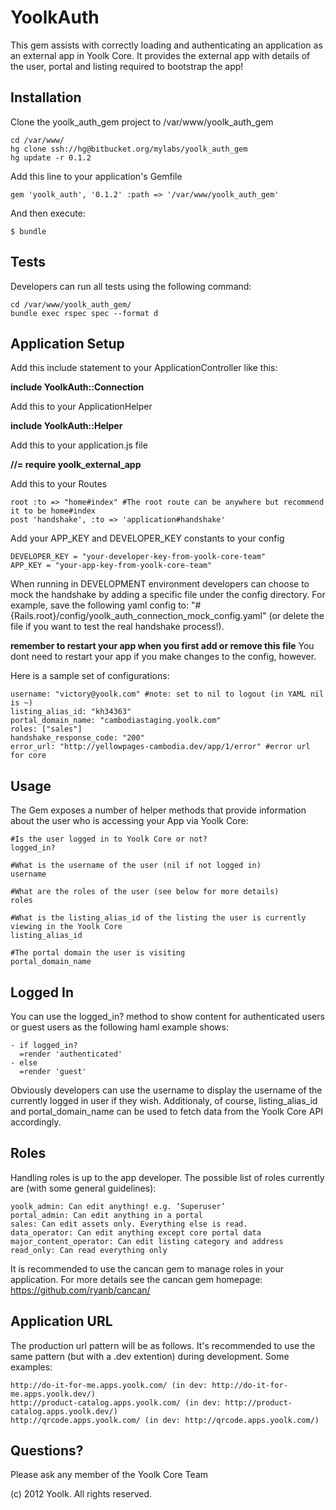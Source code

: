 # YoolkAuth

This gem assists with correctly loading and authenticating an application as an external app in Yoolk Core. It provides the external app with details of the user, portal and listing required to bootstrap the app!

## Installation

Clone the yoolk_auth_gem project to /var/www/yoolk_auth_gem

    cd /var/www/
    hg clone ssh://hg@bitbucket.org/mylabs/yoolk_auth_gem
    hg update -r 0.1.2

Add this line to your application's Gemfile

    gem 'yoolk_auth', '0.1.2' :path => '/var/www/yoolk_auth_gem'

And then execute:

    $ bundle

## Tests

Developers can run all tests using the following command:

    cd /var/www/yoolk_auth_gem/
    bundle exec rspec spec --format d

## Application Setup

Add this include statement to your ApplicationController like this:
    
  __include YoolkAuth::Connection__

Add this to your ApplicationHelper

  __include YoolkAuth::Helper__

Add this to your application.js file

  __//= require yoolk_external_app__

Add this to your Routes

    root :to => "home#index" #The root route can be anywhere but recommend it to be home#index
    post 'handshake', :to => 'application#handshake'

Add your APP_KEY and DEVELOPER_KEY constants to your config

    DEVELOPER_KEY = "your-developer-key-from-yoolk-core-team"
    APP_KEY = "your-app-key-from-yoolk-core-team"

When running in DEVELOPMENT environment developers can choose to mock the handshake by adding a specific file under the config directory.
For example, save the following yaml config to: "#{Rails.root}/config/yoolk_auth_connection_mock_config.yaml" (or delete the file if you want to test the real handshake process!).

__remember to restart your app when you first add or remove this file__ You dont need to restart your app if you make changes to the config, however.

Here is a sample set of configurations:

    username: "victory@yoolk.com" #note: set to nil to logout (in YAML nil is ~)
    listing_alias_id: "kh34363"
    portal_domain_name: "cambodiastaging.yoolk.com"
    roles: ["sales"]
    handshake_response_code: "200"
    error_url: "http://yellowpages-cambodia.dev/app/1/error" #error url for core

## Usage

The Gem exposes a number of helper methods that provide information about the user who is accessing your App via Yoolk Core:

    #Is the user logged in to Yoolk Core or not?
    logged_in?

    #What is the username of the user (nil if not logged in)
    username

    #What are the roles of the user (see below for more details)
    roles

    #What is the listing_alias_id of the listing the user is currently viewing in the Yoolk Core
    listing_alias_id

    #The portal domain the user is visiting
    portal_domain_name

## Logged In

You can use the logged_in? method to show content for authenticated users or guest users as the following haml example shows:

    - if logged_in?
      =render 'authenticated'
    - else
      =render 'guest'

Obviously developers can use the username to display the username of the currently logged in user if they wish. Additionaly, of course, listing_alias_id and portal_domain_name can be used to fetch data from the Yoolk Core API accordingly.

## Roles

Handling roles is up to the app developer. The possible list of roles currently are (with some general guidelines):

    yoolk_admin: Can edit anything! e.g. ‘Superuser’
    portal_admin: Can edit anything in a portal
    sales: Can edit assets only. Everything else is read.
    data_operator: Can edit anything except core portal data
    major_content_operator: Can edit listing category and address
    read_only: Can read everything only

It is recommended to use the cancan gem to manage roles in your application. For more details see the cancan gem homepage: <https://github.com/ryanb/cancan/>

## Application URL

The production url pattern will be as follows. It's recommended to use the same pattern (but with a .dev extention) during development. Some examples:

    http://do-it-for-me.apps.yoolk.com/ (in dev: http://do-it-for-me.apps.yoolk.dev/)
    http://product-catalog.apps.yoolk.com/ (in dev: http://product-catalog.apps.yoolk.dev/)
    http://qrcode.apps.yoolk.com/ (in dev: http://qrcode.apps.yoolk.com/)

## Questions?

Please ask any member of the Yoolk Core Team

(c) 2012 Yoolk. All rights reserved.